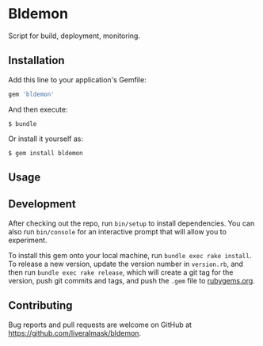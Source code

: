 # Bldemon

Script for build, deployment, monitoring.

## Installation

Add this line to your application's Gemfile:

```ruby
gem 'bldemon'
```

And then execute:

    $ bundle

Or install it yourself as:

    $ gem install bldemon

## Usage



## Development

After checking out the repo, run `bin/setup` to install dependencies. You can also run `bin/console` for an interactive prompt that will allow you to experiment.

To install this gem onto your local machine, run `bundle exec rake install`. To release a new version, update the version number in `version.rb`, and then run `bundle exec rake release`, which will create a git tag for the version, push git commits and tags, and push the `.gem` file to [rubygems.org](https://rubygems.org).

## Contributing

Bug reports and pull requests are welcome on GitHub at https://github.com/liveralmask/bldemon.

